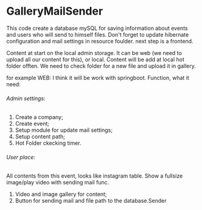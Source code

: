 # GalleryMailSender
This code create a database mySQL for saving information about events and users who will send to himself files.
Don't forget to update hibernate configuration and mail settings in resource foulder.
next step is a frontend.

Content at start on the local admin storage. It can be web (we need to upload all our content for this), or local.
Content will be add at local hot folder offten. We need to check folder for a new file and upload it in gallery.

for example WEB:
I think it will be work with springboot. Function, what it need:
###### Admin settings: ######
1. Create a company;
2. Create event;
3. Setup module for update mail settings;
4. Setup content path;
5. Hot Folder ckecking timer.

###### User place: ######
All contents from this event, looks like instagram table. Show a fullsize image/play video with sending mail func.
1. Video and image gallery for content;
2. Button for sending mail and file path to the database.Sender
